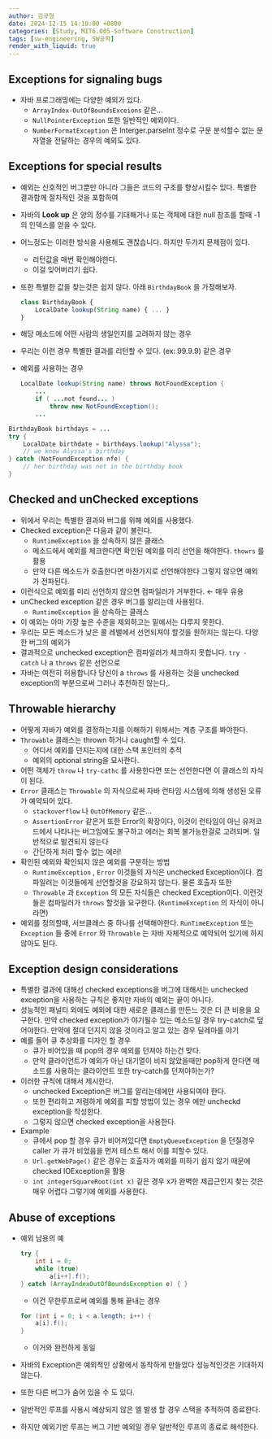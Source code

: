 ```yaml
---
author: 김규형
date: 2024-12-15 14:10:00 +0800
categories: [Study, MIT6.005-Software Construction]
tags: [sw-engineering, SW공학]
render_with_liquid: true
---
```


## Exceptions for signaling bugs

- 자바 프로그래밍에는 다양한 예외가 있다.
    - `ArrayIndex-OutOfBoundsExceions` 같은…
    - `NullPointerException` 또한 일반적인 예외이다.
    - `NumberFormatException` 은 Interger.parseInt 정수로 구문 분석할수 없는 문자열을 전달하는 경우의 예외도 있다.

## Exceptions for special results

- 예외는 신호적인 버그뿐만 아니라 그들은 코드의 구조를 향상시킬수 있다. 특별한 결과함께 절차적인 것을 포함하여
- 자바의 **Look up** 은 양의 정수를 기대해거나 또는 객체에 대한 null 참조를 할때 -1의 인덱스를 얻을 수 있다.
- 어느정도는 이러한 방식을 사용해도 괜찮습니다. 하지만 두가지 문제점이 있다.
    - 리턴값을 매번 확인해야한다.
    - 이걸 잊어버리기 쉽다.
- 또한 특별한 값을 찾는것은 쉽지 않다. 아래 `BirthdayBook` 을 가정해보자.
    
    ```jsx
    class BirthdayBook {
        LocalDate lookup(String name) { ... }
    }
    ```
    
- 해당 메소드에 어떤 사람의 생일인지를 고려하지 않는 경우
- 우리는 이런 경우 특별한 결과를 리턴할 수 있다. (ex: 99.9.9) 같은 경우
- 예외를 사용하는 경우
    
    ```java
    LocalDate lookup(String name) throws NotFoundException {
        ...
        if ( ...not found... )
            throw new NotFoundException();
        ...
    ```
    

```java
BirthdayBook birthdays = ...
try {
    LocalDate birthdate = birthdays.lookup("Alyssa");
    // we know Alyssa's birthday
} catch (NotFoundException nfe) {
    // her birthday was not in the birthday book
}
```

## Checked and unChecked exceptions

- 위에서 우리는 특별한 결과와 버그를 위해 예외를 사용했다.
- Checked exception은 다음과 같이 불린다.
    - `RuntimeException` 을 상속하지 않은 클래스
    - 메소드에서 예외를 체크한다면 확인된 예외를 미리 선언을 해야한다. `thowrs` 를 활용
    - 만약 다른 메소드가 호출한다면 마찬가지로 선언해야한다 그렇지 않으면 예외가 전파된다.
- 이런식으로 예외를 미리 선언하지 않으면 컴파일러가 거부한다.  ← 매우 유용
- unChecked exception 같은 경우 버그를 알리는데 사용된다.
    - `RuntimeException` 을 상속하는 클래스
- 이 예외는 아마 가장 높은 수준을 제외하고는 밑에서는 다루지 못한다.
- 우리는 모든 메소드가 낮은 콜 레밸에서 선언되져야 할것을 원하지는 않는다. 다양한 버그의 예외가
- 결과적으로 unchecked exception은 컴파일러가 체크하지 못합니다. `try - catch` 나 a `throws` 같은 선언으로
- 자바는 여전히 허용합니다 당신이 a `throws` 를 사용하는 것을 unchecked exception의 부분으로써 그러나 추천하진 않는다,.

## Throwable hierarchy

- 어떻게 자바가 예외를 결정하는지를 이해하기 위해서는 계층 구조를 봐야한다.
- `Throwable` 클래스는 thrown 하거나 caught할 수 있다.
    - 어디서 예외를 던지는지에 대한 스택 포인터의 추적
    - 예외의 optional string을 묘사한다.
- 어떤 객체가 `throw` 나 `try-cathc` 를 사용한다면 또는 선언한다면 이 클래스의 자식이 된다.
- `Error` 클래스는 `Throwable` 의 자식으로써 자바 런타임 시스템에 의해 생성된 오류가 예약되어 있다.
    - `stackoverflow` 나 `OutOfMemory` 같은…
    - `AssertionError` 같은거 또한 Error의 확장이다, 이것이 런타임이 아닌 유저코드에서 나타나는 버그임에도 불구하고 에러는 회복 불가능한걸로 고려되며. 일반적으로 발견되지 않는다
    - 간단하게 처리 할수 없는 에러!
- 확인된 예외와 확인되지 않은 예외를 구분하는 방법
    - `RuntimeException` , `Error` 이것들의 자식은 unchecked Exception이다. 컴파일러는 이것들에게 선언할것을 강요하지 않는다. 물론 호출자 또한
    - `Throwable` 과 `Exception` 의 모든 자식들은 checked Exception이다.  이런것들은 컴파일러가 `throws` 할것을 요구한다. (`RuntimeException` 의 자식이 아니라면)
- 예외를 정의할때, 서브클래스 중 하나를 선택해야한다. `RunTimeException` 또는 `Exception` 들 중에 `Error` 와 `Throwable` 는 자바 자체적으로 예약되어 있기에 하지 않아도 된다.

## Exception design considerations

- 특별한 결과에 대해선 checked exceptions을 버그에 대해서는 unchecked exception을 사용하는 규칙은 좋지만 자바의 예외는 끝이 아니다.
- 성능적인 패널티 외에도 예외에 대한 새로운 클래스를 만든느 것은 더 큰 비용을 요구한다. 만약 checked exception가 야기될수 있는 메소드일 경우 try-catch로 덮어야한다. 만약에 절대 던지지 않을 것이라고 알고 있는 경우 딜레마를 야기
- 예를 들어 큐 추상화를 디자인 할 경우
    - 큐가 비어있을 때 pop의 경우 예외를 던져야 하는건 맞다.
    - 만약 클라이언트가 예외가 아닌 대기열이 비지 않았을때만 pop하게 한다면 메소드를 사용하는 클라이언트 또한 try-catch를 던져야하는가?
- 이러한 규칙에 대해서 제시한다.
    - unchecked Exception은 버그를 알리는데에만 사용되여야 한다.
    - 또한 편리하고 저렴하게 예외를 피할 방법이 있는 경우 에만 uncheckd exception을 작성한다.
    - 그렇지 않으면 checked exception을 사용한다.
- Example
    - 큐에서 pop 할 경우 큐가 비어져있다면 `EmptyQueueException` 을 던질경우 caller 가 큐가 비었음을 먼저 테스트 해서 이를 피할수 있다.
    - `Url.getWebPage()` 같은 경우는 호출자가 예외를 피하기 쉽지 않기 때문에 checked IOException을 활용
    - `int integerSquareRoot(int x)` 깉은 경우 x가 완벽한 제곱근인지 찾는 것은 매우 어렵다 그렇기에 예외를 사용한다.

## Abuse of exceptions

- 예외 남용의 예
    
    ```java
    try {
        int i = 0;
        while (true)
            a[i++].f();
    } catch (ArrayIndexOutOfBoundsException e) { }
    ```
    
    - 이건 무한루프로써 예외를 통해 끝내는 경우
    
    ```java
    for (int i = 0; i < a.length; i++) {
        a[i].f();
    }
    ```
    
    - 이거와 완전하게 동일
- 자바의 Exception은 예외적인 상황에서 동작하게 만들었다 성능적인것은 기대하지 않는다.
- 또한 다른 버그가 숨어 있을 수 도 있다.
- 일반적인 루프를 사용시 예상되지 않은 엘 발생 할 경우 스택을 추적하여 종료한다.
- 하지만 예외기반 루프는 버그 기반 예외일 경우 일반적인 루프의 종료로 해석한다.
